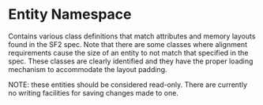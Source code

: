 #  Entity Namespace

Contains various class definitions that match attributes and memory layouts found in the SF2 spec. Note that there are 
some classes where alignment requirements cause the size of an entity to not match that specified in the spec. These 
classes are clearly identified and they have the proper loading mechanism to accommodate the layout padding.

NOTE: these entities should be considered read-only. There are currently no writing facilities for saving changes made
to one.
